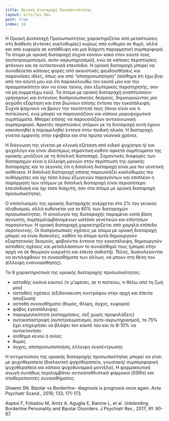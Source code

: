 ```yaml
---
title: Οριακή Διαταραχή Προσωπικότητας
layout: articles.hbs
post: true
index: 16
---
```


Η Οριακή Διαταταχή Προσωπικότητας χαρακτηρίζεται από μεταπτώσεις στη διάθεση (έντονες κυκλοθυμίες) κυρίως από ευθυμία σε
θυμό, αλλά και από ευφορία σε κατάθλιψη και μια διάχυτη παρορμητική συμπεριφορά. Τα άτομα με οριακή διαταραχή συχνά
κάνουν κακό στον εαυτό τους (αυτοτραυματισμοί, αυτο-ακρωτηριασμοί), ενώ σε κάποιες περιπτώσεις φτάνουν και σε
αυτοκτονικά επεισόδια. Η οριακή διαταραχή μπορεί να συνοδεύεται κάποιες φορές από ακουστικές ψευδαισθήσεις και
παρανοϊκές ιδέες, όπως και από “αποπροσωποίηση” (αίσθημα ότι έχω βγει από τον εαυτό μου και ότι παρακολουθώ τον εαυτό
μου και την πραγματικότητα σαν να είναι ταινία, σαν εξωτερικός παρατηρητής, σαν να μη συμμετέχω εγώ). Τα άτομα με οριακή
διαταραχή αναπτύσσουν γρήγορους και έντονους διαπροσωπικούς δεσμούς, δημιουργώντας μια αγχώδη εξάρτηση και έτσι βιώνουν
επίσης έντονα την εγκατάλειψη. Συχνά ψάχνουν να βρουν την ταυτότητά τους (ποιοι είναι και τι πιστεύουν), ενώ μπορεί να
παρουσιάζουν και κάποια μικροψυχωτικά συμπτώματα. Μπορεί επίσης να παρουσιάζουν αντικοινωνική συμπεριφορά. Αρκετές
περιπτώσεις ατόμων με τη διαταραχή αυτή έχουν κακοποιηθεί ή παραμεληθεί έντονα στην παιδική ηλικία. Η διαταραχή γίνεται
εμφανής στην εφηβεία και στα πρώτα νεανικά χρόνια.

Η διάγνωση της γίνεται με κλινική εξέταση από ειδικό ψυχίατρο ή/ και ψυχολόγο και είναι ιδιαιτέρως σημαντική καθότι
αρκετά συμπτώματα της οριακής μοιάζουν με τη διπολική διαταταχή. Σημαντικές διαφορές των διαταραχών είναι η έλλειψη
μανιών στην περίπτωση της οριακής διαταραχής και το γεγονός ότι η διπολική διαταραχή είναι μια πιο γενετική ασθένεια. Η
διπολική διαταραχή επίσης παρουσιάζει κυκλοθυμίες πιο αυθόρμητες και όχι τόσο λόγω εξωγενών παραγόντων και επιπλέον η
παρόρμηση των ατόμων με διπολική διαταραχή είναι περισσότερο επεισοδιακή και όχι τόσο διάχυτη, όσο στα άτομα με οριακή
διαταραχή προσωπικότητας.

Ο επιπολασμός της οριακής διαταραχής ανέρχεται στο 2% του γενικού πληθυσμού, αλλά ευθύνεται για το 60% των διαταραχών
προσωπικότητας. Η αιτιολογία της διαταραχής παραμένει κατά βάση άγνωστη, συμπεριλαμβανομένων ωστόσο γενετικών και
επίκτητων παραγόντων. Η οριακή διαταραχή χαρακτηρίζεται από χαμηλά επίπεδα σεροτονίνης. Οι διαπροσωπικές σχέσεις με
άτομα με οριακή διαταραχή μπορεί να είναι δύσκολες, καθότι τα άτομα αυτά δημιουργούν εξαρτητικούς δεσμούς, φοβούνται
έντονα την εγκατάλειψη, δημιουργούν ασταθείς σχέσεις και μεταλλάσσουν το συναίσθημά τους (μπορεί στην αρχή να σε θεωρούν
ευεργέτη και έπειτα σαδιστή). Τέλος, δυσκολεύονται να αντιληφθούν τα συναισθήματα των άλλων, να μπουν στη θέση του
(έλλειψη ενσυναίσθησης).

Τα 9 χαρακτηριστικά της οριακής διαταραχής προσωπικότητας:

* ασταθής εικόνα εαυτού (τι μ'αρέσει, σε τι πιστεύω, τι θέλω από τη ζωή μου)
* ασταθείς σχέσεις (εξιδανίκευση συντρόφου στην αρχή και έπειτα απαξίωση)
* ασταθή συναισθήματα (θυμός, θλίψη, άγχος, ευφορία)
* φόβος εγκατάλειψης
* παρορμητικότητα (καταχρήσεις, σεξ χωρίς προφυλάξεις)
* αυτοκαταστροφή (αυτοτραυματισμοί, αυτο-ακρωτηριασμοί), το 75% έχει επιχειρήσει να βλάψει τον εαυτό του και το 8-10% να
αυτοκτονήσει
* αίσθημα κενού ή ανίας
* θυμός
* άγχος, αποπροσωποποήση, έλλειψη συγκέντρωσης

Η αντιμετώπιση της οριακής διαταραχής προσωπικότητας μπορεί να γίνει με ψυχοθεραπεία (διαλεκτική ψυχοθεραπεία, γνωσιακή/
συμπεριφορική ψυχοθεραπεία και κάποια ψυχοδυναμικά μοντέλα). Η φαρμακευτική αγωγή συνήθως περιλαμβάνει αντικαταθλιπτικά
φάρμακα (SSRIs) και σταθεροποιητές συναισθήματος.

Ghaemi SN. Bipolar vs Borderline- diagnosis is prognosis once again. Acta Psychiatr Scand., 2016; 133; 171-173.

Aspesi F, Fotiadou M, Arntz A, Aguglia E, Barone L, et al. Unblending Borderline Personality and Bipolar Disorders. J
Psychiatr Res., 2017; 91: 90-97.